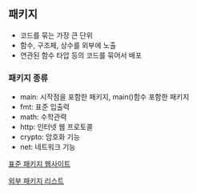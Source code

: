 ## 패키지
- 코드를 묶는 가장 큰 단위
- 함수, 구조체, 상수를 외부에 노출
- 연관된 함수 타압 등의 코드를 묶어서 배포

### 패키지 종류
- main: 시작점을 포함한 패키지, main()함수 포함한 패키지
- fmt: 표준 입출력
- math: 수학관력
- http: 인터넷 웹 프로토콜
- crypto: 암호화 기능
- net: 네트워크 기능

[표준 패키지 웹사이트](https://pkg.go.dev/std)

[외부 패키지 리스트](https://github.com/avelino/awesome-go)


<!-- 322 -->